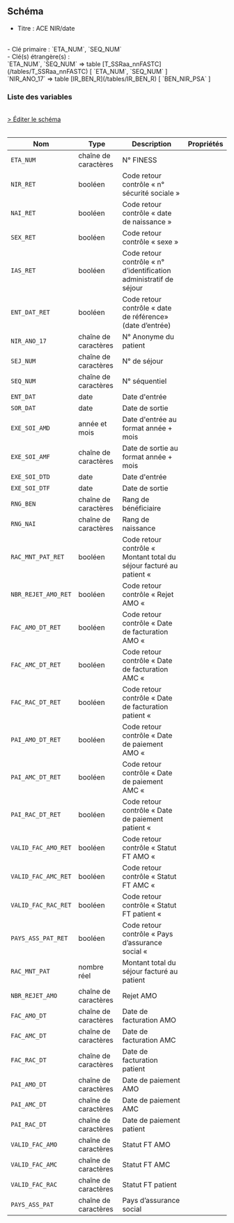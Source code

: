## Schéma

- Titre : ACE NIR/date
<br />
- Clé primaire : `ETA_NUM`, `SEQ_NUM`
<br />
- Clé(s) étrangère(s) : <br />
`ETA_NUM`, `SEQ_NUM` => table [T_SSRaa_nnFASTC](/tables/T_SSRaa_nnFASTC) [ `ETA_NUM`, `SEQ_NUM` ]<br />
`NIR_ANO_17` => table [IR_BEN_R](/tables/IR_BEN_R) [ `BEN_NIR_PSA` ]<br />

### Liste des variables
<br />
<div>
    <a href="https://gitlab.com/healthdatahub/schema-snds/edit/master/schemas/PMSI/PMSI%20SSR/T_SSRaa_nnCSTC.json"  
    arget="_blank" rel="noopener noreferrer">> Éditer le schéma</a>
    <OutboundLink />
</div>
<br />

Nom|Type|Description|Propriétés
-|-|-|-
`ETA_NUM`|chaîne de caractères|N° FINESS||
`NIR_RET`|booléen|Code retour contrôle « n° sécurité sociale »||
`NAI_RET`|booléen|Code retour contrôle « date de naissance »||
`SEX_RET`|booléen|Code retour contrôle « sexe »||
`IAS_RET`|booléen|Code retour contrôle « n° d’identification administratif de séjour||
`ENT_DAT_RET`|booléen|Code retour contrôle « date de référence» (date d’entrée)||
`NIR_ANO_17`|chaîne de caractères|N° Anonyme du patient||
`SEJ_NUM`|chaîne de caractères|N° de séjour||
`SEQ_NUM`|chaîne de caractères|N° séquentiel||
`ENT_DAT`|date|Date d&#x27;entrée||
`SOR_DAT`|date|Date de sortie||
`EXE_SOI_AMD`|année et mois|Date d&#x27;entrée au format année + mois||
`EXE_SOI_AMF`|chaîne de caractères|Date de sortie au format année + mois||
`EXE_SOI_DTD`|date|Date d&#x27;entrée||
`EXE_SOI_DTF`|date|Date de sortie||
`RNG_BEN`|chaîne de caractères|Rang de bénéficiaire||
`RNG_NAI`|chaîne de caractères|Rang de naissance||
`RAC_MNT_PAT_RET`|booléen|Code retour contrôle « Montant total du séjour facturé au patient «||
`NBR_REJET_AMO_RET`|booléen|Code retour contrôle « Rejet AMO «||
`FAC_AMO_DT_RET`|booléen|Code retour contrôle « Date de facturation AMO «||
`FAC_AMC_DT_RET`|booléen|Code retour contrôle « Date de facturation AMC «||
`FAC_RAC_DT_RET`|booléen|Code retour contrôle « Date de facturation patient «||
`PAI_AMO_DT_RET`|booléen|Code retour contrôle « Date de paiement AMO «||
`PAI_AMC_DT_RET`|booléen|Code retour contrôle « Date de paiement AMC «||
`PAI_RAC_DT_RET`|booléen|Code retour contrôle « Date de paiement patient «||
`VALID_FAC_AMO_RET`|booléen|Code retour contrôle « Statut FT AMO «||
`VALID_FAC_AMC_RET`|booléen|Code retour contrôle « Statut FT AMC «||
`VALID_FAC_RAC_RET`|booléen|Code retour contrôle « Statut FT patient «||
`PAYS_ASS_PAT_RET`|booléen|Code retour contrôle « Pays d’assurance social «||
`RAC_MNT_PAT`|nombre réel|Montant total du séjour facturé au patient||
`NBR_REJET_AMO`|chaîne de caractères|Rejet AMO||
`FAC_AMO_DT`|chaîne de caractères|Date de facturation AMO||
`FAC_AMC_DT`|chaîne de caractères|Date de facturation AMC||
`FAC_RAC_DT`|chaîne de caractères|Date de facturation patient||
`PAI_AMO_DT`|chaîne de caractères|Date de paiement AMO||
`PAI_AMC_DT`|chaîne de caractères|Date de paiement AMC||
`PAI_RAC_DT`|chaîne de caractères|Date de paiement patient||
`VALID_FAC_AMO`|chaîne de caractères|Statut FT AMO||
`VALID_FAC_AMC`|chaîne de caractères|Statut FT AMC||
`VALID_FAC_RAC`|chaîne de caractères|Statut FT patient||
`PAYS_ASS_PAT`|chaîne de caractères|Pays d’assurance social||


